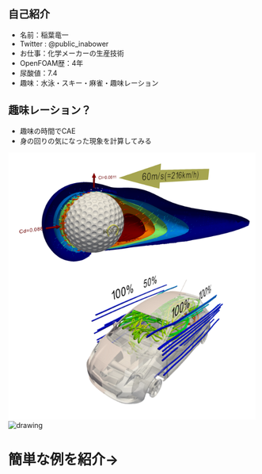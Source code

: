 ## 自己紹介

- 名前：稲葉竜一
- Twitter : @public_inabower
- お仕事：化学メーカーの生産技術
- OpenFOAM歴：4年
- 尿酸値：7.4
- 趣味：水泳・スキー・麻雀・趣味レーション

>>>

## 趣味レーション？

- 趣味の時間でCAE
- 身の回りの気になった現象を計算してみる

<img src="fig/simulations.png" alt="drawing" width="500"/>
<img src="fig/skate.gif" alt="drawing" width="700"/>

>>>

# 簡単な例を紹介→
